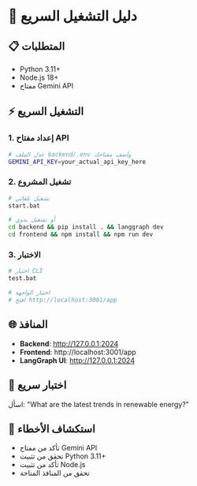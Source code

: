 # 🚀 دليل التشغيل السريع

## 📋 المتطلبات
- Python 3.11+
- Node.js 18+
- مفتاح Gemini API

## ⚡ التشغيل السريع

### 1. إعداد مفتاح API
```bash
# عدل الملف backend/.env وأضف مفتاحك
GEMINI_API_KEY=your_actual_api_key_here
```

### 2. تشغيل المشروع
```bash
# تشغيل تلقائي
start.bat

# أو تشغيل يدوي
cd backend && pip install . && langgraph dev
cd frontend && npm install && npm run dev
```

### 3. الاختبار
```bash
# اختبار CLI
test.bat

# اختبار الواجهة
# افتح http://localhost:3001/app
```

## 🌐 المنافذ
- **Backend**: http://127.0.0.1:2024
- **Frontend**: http://localhost:3001/app
- **LangGraph UI**: http://127.0.0.1:2024

## 🧪 اختبار سريع
اسأل: "What are the latest trends in renewable energy?"

## 🔧 استكشاف الأخطاء
- تأكد من مفتاح Gemini API
- تحقق من تثبيت Python 3.11+
- تأكد من تثبيت Node.js
- تحقق من المنافذ المتاحة